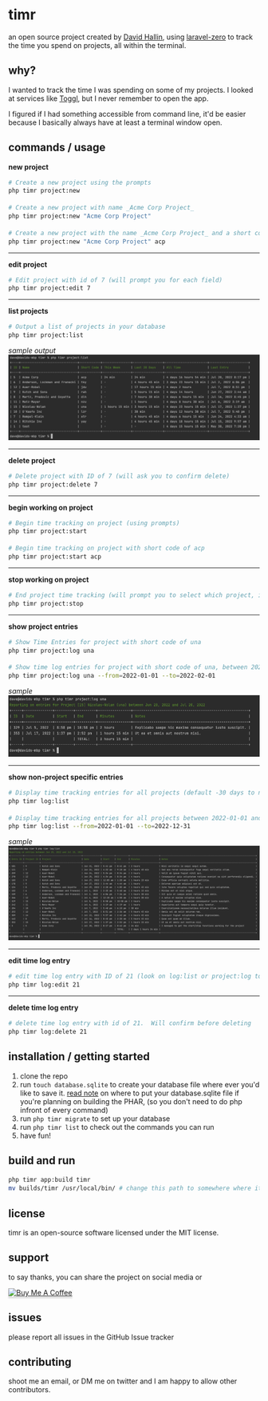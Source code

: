 # timr

an open source project created by [David Hallin](https://davidhallin.com),
using [laravel-zero](https://laravel-zero.com/) to track the time you spend on projects, all within the terminal.

## why?

I wanted to track the time I was spending on some of my projects. I looked at services like [Toggl](https://toggl.com),
but I never remember to open the app.

I figured if I had something accessible from command line, it'd be easier because I basically always have at least a
terminal window open.

## commands / usage

**new project**

```bash
# Create a new project using the prompts
php timr project:new   

# Create a new project with name _Acme Corp Project_
php timr project:new "Acme Corp Project"

# Create a new project with the name _Acme Corp Project_ and a short code of acp
php timr project:new "Acme Corp Project" acp
```

---

**edit project**

```bash
# Edit project with id of 7 (will prompt you for each field)
php timr project:edit 7
```

---

**list projects**

```bash
# Output a list of projects in your database
php timr project:list
```

_sample output_
<img src="img/project-list.png">

---

**delete project**

```bash
# Delete project with ID of 7 (will ask you to confirm delete)
php timr project:delete 7
```

---

**begin working on project**

```bash
# Begin time tracking on project (using prompts)
php timr project:start

# Begin time tracking on project with short code of acp
php timr project:start acp 
```

---

**stop working on project**

```bash
# End project time tracking (will prompt you to select which project, if more than 1 are active)
php timr project:stop 
```

---

**show project entries**

```bash
# Show Time Entries for project with short code of una
php timr project:log una

# Show time log entries for project with short code of una, between 2022-01-01 and 2022-02-01
php timr project:log una --from=2022-01-01 --to=2022-02-01
```

_sample_
<img src="img/project-log.png">

---

**show non-project specific entries**

```bash
# Display time tracking entries for all projects (default -30 days to now)
php timr log:list

# Display time tracking entries for all projects between 2022-01-01 and 2022-12-31
php timr log:list --from=2022-01-01 --to=2022-12-31
```

_sample_
<img src="img/log-list.png"/>

---

**edit time log entry**

```bash
# edit time log entry with ID of 21 (look on log:list or project:log to get the ID.  Will prompt for each field)
php timr log:edit 21
```

---

**delete time log entry**

```bash
# delete time log entry with id of 21.  Will confirm before deleting
php timr log:delete 21
```

## installation / getting started

1. clone the repo
2. run `touch database.sqlite` to create your database file where ever you'd like to save
   it. [read note](https://laravel-zero.com/docs/database#note-on-phar-builds) on where to put your database.sqlite file
   if you're planning on building the PHAR, (so you don't need to do php infront of every command)
3. run `php timr migrate` to set up your database
4. run `php timr list` to check out the commands you can run
5. have fun!

## build and run

```bash
php timr app:build timr
mv builds/timr /usr/local/bin/ # change this path to somewhere where it executes
```

## license

timr is an open-source software licensed under the MIT license.

## support

to say thanks, you can share the project on social media or <br />

<a href="https://www.buymeacoffee.com/tDbQ4kg" target="_blank"><img src="https://www.buymeacoffee.com/assets/img/custom_images/orange_img.png" alt="Buy Me A Coffee" style="height: 41px !important;width: 174px !important;box-shadow: 0px 3px 2px 0px rgba(190, 190, 190, 0.5) !important;-webkit-box-shadow: 0px 3px 2px 0px rgba(190, 190, 190, 0.5) !important;" ></a>

## issues

please report all issues in the GitHub Issue tracker

## contributing

shoot me an email, or DM me on twitter and I am happy to allow other contributors.
